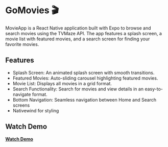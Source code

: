 # GoMovies 🎬
MovieApp is a React Native application built with Expo to browse and search movies using the TVMaze API. The app features a splash screen, a movie list with featured movies, and a search screen for finding your favorite movies.

## Features

- Splash Screen: An animated splash screen with smooth transitions.
- Featured Movies: Auto-sliding carousel highlighting featured movies.
- Movie List: Displays all movies in a grid format.
- Search Functionality: Search for movies and view details in an easy-to-navigate format.
- Bottom Navigation: Seamless navigation between Home and Search screens
- Nativewind for styling

## Watch Demo
**[Watch Demo](https://drive.google.com/file/d/1OfukCPOt9tQMrZUh5hLKBrUaiZOwoFv0/view?usp=sharing)**

